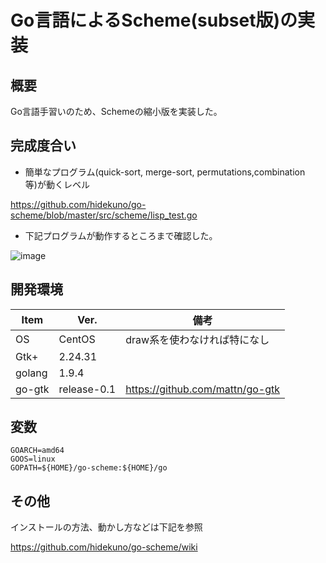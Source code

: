 Go言語によるScheme(subset版)の実装
=================

## 概要
Go言語手習いのため、Schemeの縮小版を実装した。

## 完成度合い
- 簡単なプログラム(quick-sort, merge-sort, permutations,combination　等)が動くレベル 

https://github.com/hidekuno/go-scheme/blob/master/src/scheme/lisp_test.go

- 下記プログラムが動作するところまで確認した。

![image](https://user-images.githubusercontent.com/22115777/44436239-11406600-a5ef-11e8-9860-0b3f73350114.png)


## 開発環境
| Item   | Ver. |備考|
|--------|--------|--------|
| OS     | CentOS | draw系を使わなければ特になし|
| Gtk+   | 2.24.31||
| golang   | 1.9.4||
| go-gtk | release-0.1|https://github.com/mattn/go-gtk|

## 変数
```
GOARCH=amd64
GOOS=linux
GOPATH=${HOME}/go-scheme:${HOME}/go
```

## その他
インストールの方法、動かし方などは下記を参照

https://github.com/hidekuno/go-scheme/wiki

